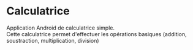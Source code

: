 # Calculatrice
Application Android de calculatrice simple.  
Cette calculatrice permet d'effectuer les opérations basiques (addition, soustraction, multiplication, division)
